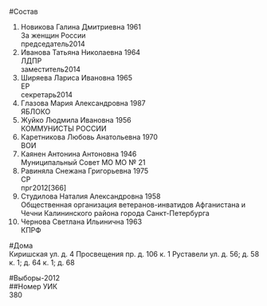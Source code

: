 #Состав  
1. Новикова Галина Дмитриевна 1961  
    За женщин России  
    председатель2014  
2. Иванова Татьяна Николаевна 1964  
    ЛДПР  
    заместитель2014  
3. Ширяева Лариса Ивановна 1965  
    ЕР  
    секретарь2014  
4. Глазова Мария Александровна 1987  
    ЯБЛОКО  
5. Жуйко Людмила Ивановна 1956  
    КОММУНИСТЫ РОССИИ  
6. Каретникова Любовь Анатольевна 1970  
    ВОИ  
7. Каянен Антонина Антоновна 1946  
    Муниципальный Совет МО МО № 21  
8. Равиняла Снежана Григорьевна 1975  
    СР  
    прг2012[366]  
9. Студилова Наталия Александровна 1958  
    Общественная организация ветеранов-инватидов Афганистана и Чечни Калининского района города Санкт-Петербурга  
10. Чернова Светлана Ильинична 1963  
    КПРФ  
  
#Дома  
Киришская ул. д. 4 Просвещения пр. д. 106 к. 1 Руставели ул. д. 56; д. 58 к. 1; д. 64 к. 1; д. 68  
  
#Выборы-2012  
##Номер УИК  
380  
